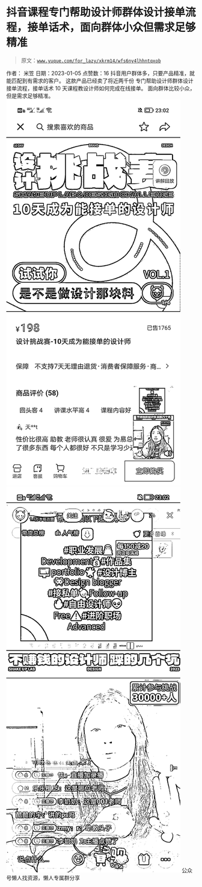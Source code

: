 # 抖音课程专门帮助设计师群体设计接单流程，接单话术，面向群体小众但需求足够精准

> 原文：[`www.yuque.com/for_lazy/xkrm14/wfs6ny4lhhntqxob`](https://www.yuque.com/for_lazy/xkrm14/wfs6ny4lhhntqxob)

<ne-p id="uda1a9fd4" data-lake-id="uda1a9fd4"><ne-text id="ub4f89f03">作者： 米笠</ne-text></ne-p> <ne-p id="u5fa25bec" data-lake-id="u5fa25bec"><ne-text id="u22e898a4">日期：2023-01-05</ne-text></ne-p> <ne-p id="ua94386c9" data-lake-id="ua94386c9"><ne-text id="ucf6c3d22">点赞数：</ne-text><ne-text id="ub700f887" ne-bold="true">16</ne-text></ne-p> <ne-hole id="ufb4c3488" data-lake-id="ufb4c3488"><ne-card data-card-name="hr" data-card-type="block" id="mHFbb" data-event-boundary="card"><ne-p id="u54d1c226" data-lake-id="u54d1c226"><ne-text id="u629ab240">抖音用户群体多，只要产品精准，就能匹配到有需求的客户。</ne-text> <ne-text id="u02c7bd14">这款产品已经卖了将近两千份</ne-text> <ne-text id="u0159288f">专门帮助设计师群体设计接单流程，接单话术</ne-text> <ne-text id="uf386bdf3">10 天课程教设计师如何完成在线接单。</ne-text> <ne-text id="u071b5330">面向群体比较小众，但是需求足够精准。</ne-text></ne-p> <ne-p id="u8a5f4db1" data-lake-id="u8a5f4db1"><ne-card data-card-name="image" data-card-type="inline" id="YResz" data-event-boundary="card">![](img/1fef533e928cb017ab0b96f1b4391d3a.png)</ne-card></ne-p> <ne-p id="ude81af08" data-lake-id="ude81af08"><ne-card data-card-name="image" data-card-type="inline" id="jcPpE" data-event-boundary="card">![](img/b13c980ec2e1b95e4f6b87d5de0e6826.png)</ne-card></ne-p> <ne-hole id="uce4bc374" data-lake-id="uce4bc374"><ne-card data-card-name="hr" data-card-type="block" id="TA5DM" data-event-boundary="card"><ne-p id="u3be5ca36" data-lake-id="u3be5ca36"><ne-text id="ud61f39c9">公众号懒人找资源，懒人专属群分享</ne-text></ne-p></ne-card></ne-hole></ne-card></ne-hole>